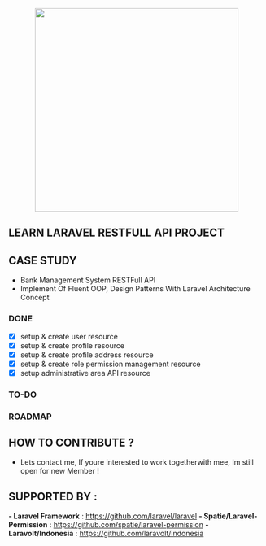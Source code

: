 <p align="center"><a href="https://laravel.com" target="_blank"><img src="https://raw.githubusercontent.com/laravel/art/master/logo-lockup/5%20SVG/2%20CMYK/1%20Full%20Color/laravel-logolockup-cmyk-red.svg" width="400"></a></p>

## LEARN LARAVEL RESTFULL API PROJECT 
## CASE STUDY
- Bank Management System RESTFull API
- Implement Of Fluent OOP, Design Patterns With Laravel Architecture Concept
### DONE 
- [x] setup & create user resource
- [x] setup & create profile resource
- [x] setup & create profile address resource
- [x] setup & create role permission management resource
- [x] setup administrative area API resource
### TO-DO
### ROADMAP
## HOW TO CONTRIBUTE ?
- Lets contact me, If youre interested to work togetherwith mee, Im still open for new Member !
## SUPPORTED BY :
**- Laravel Framework**  :  https://github.com/laravel/laravel
**- Spatie/Laravel-Permission**  :  https://github.com/spatie/laravel-permission
**- Laravolt/Indonesia**  :  https://github.com/laravolt/indonesia
 


